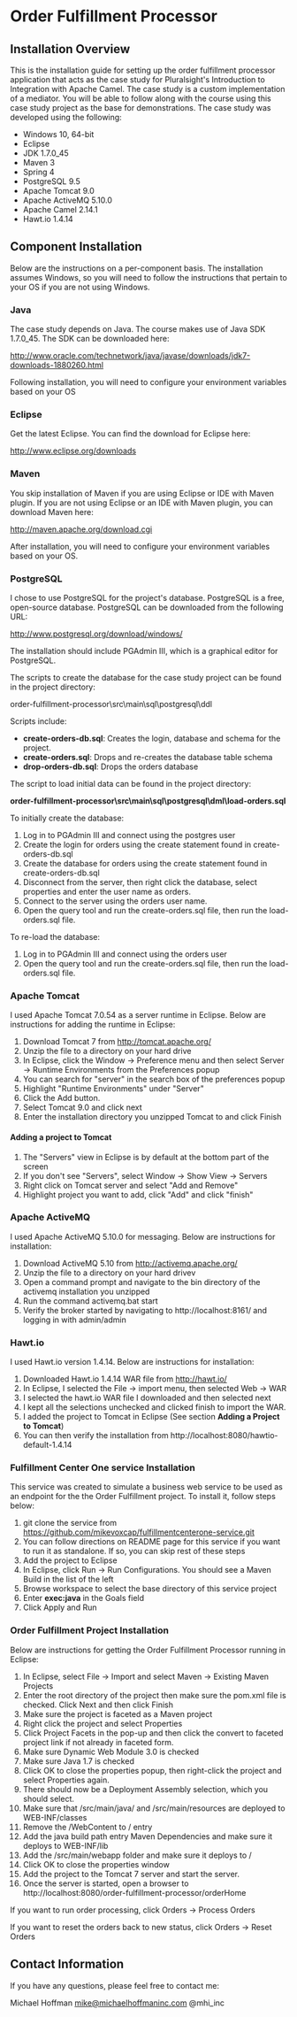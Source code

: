 # Order Fulfillment Processor

## Installation Overview

This is the installation guide for setting up the order fulfillment processor application that acts as the case study for 
Pluralsight's Introduction to Integration with Apache Camel. The case study is a custom implementation of a mediator. You 
will be able to follow along with the course using this case study project as the base for demonstrations. The case study 
was developed using the following:

* Windows 10, 64-bit
* Eclipse
* JDK 1.7.0_45
* Maven 3
* Spring 4
* PostgreSQL 9.5
* Apache Tomcat 9.0
* Apache ActiveMQ 5.10.0
* Apache Camel 2.14.1
* Hawt.io 1.4.14

## Component Installation

Below are the instructions on a per-component basis. The installation assumes Windows, so you will need to follow the instructions 
that pertain to your OS if you are not using Windows.

### Java

The case study depends on Java. The course makes use of Java SDK 1.7.0_45. The SDK can be downloaded here:

   http://www.oracle.com/technetwork/java/javase/downloads/jdk7-downloads-1880260.html

Following installation, you will need to configure your environment variables based on your OS

### Eclipse

Get the latest Eclipse. You can find the download for Eclipse here:

   http://www.eclipse.org/downloads

### Maven

You skip installation of Maven if you are using Eclipse or IDE with Maven plugin. If you are not using Eclipse or an IDE with Maven plugin, you can download Maven here:

   http://maven.apache.org/download.cgi

After installation, you will need to configure your environment variables based on your OS.

### PostgreSQL

I chose to use PostgreSQL for the project's database. PostgreSQL is a free, open-source database. PostgreSQL can be 
downloaded from the following URL:

   http://www.postgresql.org/download/windows/

The installation should include PGAdmin III, which is a graphical editor for PostgreSQL.

The scripts to create the database for the case study project can be found in the project directory:

   order-fulfillment-processor\src\main\sql\postgresql\ddl

Scripts include:

* **create-orders-db.sql**:  Creates the login, database and schema for the project.
* **create-orders.sql**: Drops and re-creates the database table schema
* **drop-orders-db.sql**: Drops the orders database

The script to load initial data can be found in the project directory:

   **order-fulfillment-processor\src\main\sql\postgresql\dml\load-orders.sql**
	
To initially create the database:

1. Log in to PGAdmin III and connect using the postgres user
2. Create the login for orders using the create statement found in create-orders-db.sql
3. Create the database for orders using the create statement found in create-orders-db.sql
4. Disconnect from the server, then right click the database, select properties and enter the user name as orders.
5. Connect to the server using the orders user name. 
6. Open the query tool and run the create-orders.sql file, then run the load-orders.sql file.

To re-load the database:

1. Log in to PGAdmin III and connect using the orders user
2. Open the query tool and run the create-orders.sql file, then run the load-orders.sql file.
	
### Apache Tomcat

I used Apache Tomcat 7.0.54 as a server runtime in Eclipse. Below are instructions for adding the runtime in Eclipse:

1. Download Tomcat 7 from http://tomcat.apache.org/
2. Unzip the file to a directory on your hard drive
3. In Eclipse, click the Window -> Preference menu and then select Server -> Runtime Environments from the Preferences popup
4. You can search for "server" in the search box of the preferences popup
5. Highlight "Runtime Environments" under "Server"
6. Click the Add button.
7. Select Tomcat 9.0 and click next
8. Enter the installation directory you unzipped Tomcat to and click Finish

#### Adding a project to Tomcat

1. The "Servers" view in Eclipse is by default at the bottom part of the screen
2. If you don't see "Servers", select Window -> Show View -> Servers
3. Right click on Tomcat server and select "Add and Remove"
4. Highlight project you want to add, click "Add" and click "finish"

### Apache ActiveMQ

I used Apache ActiveMQ 5.10.0 for messaging. Below are instructions for installation:

1. Download ActiveMQ 5.10 from http://activemq.apache.org/
2. Unzip the file to a directory on your hard drivev
3. Open a command prompt and navigate to the bin directory of the activemq installation you unzipped
4. Run the command activemq.bat start
5. Verify the broker started by navigating to http://localhost:8161/ and logging in with admin/admin

### Hawt.io

I used Hawt.io version 1.4.14. Below are instructions for installation:

1. Downloaded Hawt.io 1.4.14 WAR file from http://hawt.io/
2. In Eclipse, I selected the File -> import menu, then selected Web -> WAR
3. I selected the hawt.io WAR file I downloaded and then selected next
4. I kept all the selections unchecked and clicked finish to import the WAR.
5. I added the project to Tomcat in Eclipse (See section **Adding a Project to Tomcat**)
6. You can then verify the installation from http://localhost:8080/hawtio-default-1.4.14

### Fulfillment Center One service Installation ###

This service was created to simulate a business web service to be used as an endpoint for the
the Order Fulfillment project. To install it, follow steps below:

1. git clone the service from https://github.com/mikevoxcap/fulfillmentcenterone-service.git
2. You can follow directions on README page for this service if you want to run it
   as standalone. If so, you can skip rest of these steps 
3. Add the project to Eclipse
4. In Eclipse, click Run -> Run Configurations. You should see a Maven Build in the list of the left
5. Browse workspace to select the base directory of this service project
6. Enter **exec:java** in the Goals field
7. Click Apply and Run

### Order Fulfillment Project Installation

Below are instructions for getting the Order Fulfillment Processor running in Eclipse:

1. In Eclipse, select File -> Import and select Maven -> Existing Maven Projects
2. Enter the root directory of the project then make sure the pom.xml file is checked. Click Next and then click Finish
3. Make sure the project is faceted as a Maven project
4. Right click the project and select Properties
5. Click Project Facets in the pop-up and then click the convert to faceted project link if not already in faceted form.
6. Make sure Dynamic Web Module 3.0 is checked
7. Make sure Java 1.7 is checked
8. Click OK to close the properties popup, then right-click the project and select Properties again. 
9. There should now be a Deployment Assembly selection, which you should select.
10. Make sure that /src/main/java/ and /src/main/resources are deployed to WEB-INF/classes
11. Remove the /WebContent to / entry
12. Add the java build path entry Maven Dependencies and make sure it deploys to WEB-INF/lib
13. Add the /src/main/webapp folder and make sure it deploys to /
14. Click OK to close the properties window
15. Add the project to the Tomcat 7 server and start the server.
16. Once the server is started, open a browser to http://localhost:8080/order-fulfillment-processor/orderHome

If you want to run order processing, click Orders -> Process Orders

If you want to reset the orders back to new status, click Orders -> Reset Orders

## Contact Information

If you have any questions, please feel free to contact me:

Michael Hoffman
mike@michaelhoffmaninc.com
@mhi_inc
